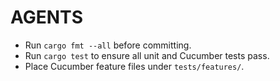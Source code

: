 # AGENTS

- Run `cargo fmt --all` before committing.
- Run `cargo test` to ensure all unit and Cucumber tests pass.
- Place Cucumber feature files under `tests/features/`.
